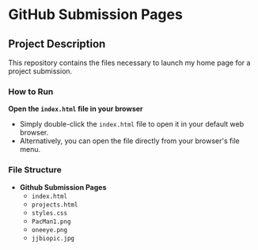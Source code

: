 # GitHub Submission Pages

## Project Description
This repository contains the files necessary to launch my home page for a project submission.

### How to Run
**Open the `index.html` file in your browser**
   - Simply double-click the `index.html` file to open it in your default web browser.
   - Alternatively, you can open the file directly from your browser's file menu.

### File Structure
- **Github Submission Pages**
  - `index.html`
  - `projects.html`
  - `styles.css`
  - `PacMan1.png`
  - `oneeye.png`
  - `jjbiopic.jpg`
